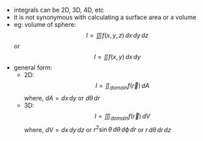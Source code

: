 - integrals can be 2D, 3D, 4D, etc
- it is not synonymous with calculating a surface area or a volume
- eg: volume of sphere: $$I = \iiint f(x,y,z) \, dx \, dy \, dz$$ or $$I = \iint f(x,y) \, dx \, dy$$
- general form: 
	- 2D: $$I = \iint_{domain} f(\vec r) \, dA$$
		where, $dA = dx \, dy$ or $d\theta \, dr$
	- 3D: $$I = \iiint_{domain} f(\vec r) \, dV$$
		where, ${} dV = dx \, dy \, dz {}$ or $r^{2} \sin\theta \, d\theta \, d\phi \, dr$ or $r \, d\theta \, dr \, dz$

